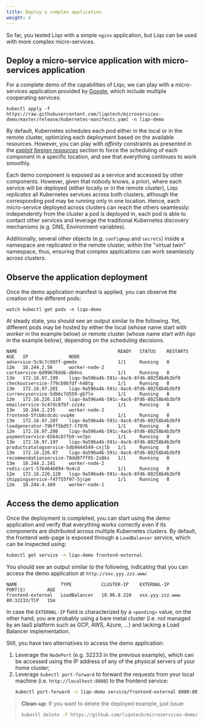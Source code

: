 ```yaml
---
title: Deploy a complex application
weight: 4
---
```


So far, you tested Liqo with a simple `nginx` application, but Liqo can be used with more complex micro-services.

##  Deploy a micro-service application with micro-services application

For a complete demo of the capabilities of Liqo, we can play with a micro-services application provided by [Google](https://github.com/GoogleCloudPlatform/microservices-demo), which include multiple cooperating services:

```
kubectl apply -f https://raw.githubusercontent.com/liqotech/microservices-demo/master/release/kubernetes-manifests.yaml -n liqo-demo
```

By default, Kubernetes schedules each pod either in the local or in the remote cluster, optimizing each deployment based on the available resources.
However, you can play with *affinity* constraints as presented in the [*exploit foreign resources*](../test) section to force the scheduling of each component in a specific location, and see that everything continues to work smoothly.

Each demo component is exposed as a service and accessed by other components.
However, given that nobody knows, a priori, where each service will be deployed (either locally or in the remote cluster), Liqo _replicates_ all Kubernetes services across both clusters, although the corresponding pod may be running only in one location.
Hence, each micro-service deployed across clusters can reach the others seamlessly: independently from the cluster a pod is deployed in, each pod is able to contact other services and leverage the traditional Kubernetes discovery mechanisms (e.g. DNS, Environment variables).

Additionally, several other objects (e.g. `configmap` and `secrets`) inside a namespace are replicated in the remote cluster, within the "virtual twin" namespace, thus, ensuring that complex applications can work seamlessly across clusters.

## Observe the application deployment

Once the demo application manifest is applied, you can observe the creation of the different pods:

```
watch kubectl get pods -n liqo-demo
```

At steady state, you should see an output similar to the following.
Yet, different pods may be hosted by either the local (whose name start with _worker_ in the example below) or remote cluster (whose name start with _liqo_ in the example below), depending on the scheduling decisions.
```
NAME                                     READY   STATUS    RESTARTS   AGE   IP               NODE
adservice-5c9c7c997f-gmmdx               1/1     Running   0          12m   10.244.2.56      worker-node-2
cartservice-6d99678dd6-db6ns             1/1     Running   0          13m   172.16.97.199    liqo-9a596a4b-591c-4ac6-8fd6-80258b4b3bf9
checkoutservice-779cb9bfdf-h48tg         1/1     Running   0          13m   172.16.97.201    liqo-9a596a4b-591c-4ac6-8fd6-80258b4b3bf9
currencyservice-5db6c7d559-gb7ln         1/1     Running   0          12m   172.16.226.110   liqo-9a596a4b-591c-4ac6-8fd6-80258b4b3bf9
emailservice-5c47dc87bf-zzz4z            1/1     Running   0          13m   10.244.2.235     worker-node-2
frontend-5fcb8cdcdc-vvq4m                1/1     Running   0          13m   172.16.97.207    liqo-9a596a4b-591c-4ac6-8fd6-80258b4b3bf9
loadgenerator-79bff5bd57-t7976           1/1     Running   0          12m   172.16.97.208    liqo-9a596a4b-591c-4ac6-8fd6-80258b4b3bf9
paymentservice-6564cb7fb9-vn7pn          1/1     Running   0          13m   172.16.97.197    liqo-9a596a4b-591c-4ac6-8fd6-80258b4b3bf9
productcatalogservice-5db9444549-cxjlb   1/1     Running   0          13m   172.16.226.87    liqo-9a596a4b-591c-4ac6-8fd6-80258b4b3bf9
recommendationservice-78dd87ff95-2s8ks   1/1     Running   0          13m   10.244.2.241     worker-node-2
redis-cart-57bd646894-9x4cd              1/1     Running   0          12m   172.16.226.120   liqo-9a596a4b-591c-4ac6-8fd6-80258b4b3bf9
shippingservice-f47755f97-5jcpm          1/1     Running   0          12m   10.244.4.169     worker-node-1
```

## Access the demo application

Once the deployment is completed, you can start using the demo application and verify that everything works correctly even if its components are distributed across multiple Kubernetes clusters.
By default, the frontend web-page is exposed through a `LoadBalancer` service, which can be inspected using:
```bash
kubectl get service -n liqo-demo frontend-external
```

You should see an output similar to the following, indicating that you can access the demo application at `http://xxx.yyy.zzz.www`:
```
NAME                TYPE           CLUSTER-IP    EXTERNAL-IP       PORT(S)        AGE
frontend-external   LoadBalancer   10.96.8.220   xxx.yyy.zzz.www   80:32233/TCP   15m
```

In case the `EXTERNAL-IP` field is characterized by a `<pending>` value, on the other hand, you are probably using a bare metal cluster (i.e. not managed by an IaaS platform such as GCP, AWS, Azure, ...) and lacking a Load Balancer implementation.

Still, you have two alternatives to access the demo application:
1. Leverage the `NodePort` (e.g. 32233 in the previous example), which can be accessed using the IP address of any of the physical servers of your home cluster;
2. Leverage `kubectl port-forward` to forward the requests from your local machine (i.e. `http://localhost:8080`) to the frontend service:
   ```bash
   kubectl port-forward -n liqo-demo service/frontend-external 8080:80
   ```

> **Clean-up**: If you want to delete the deployed example, just issue:
> ```bash
> kubectl delete -f https://github.com/liqotech/microservices-demo/blob/master/release/kubernetes-manifests.yaml -n liqo-demo
> ```

